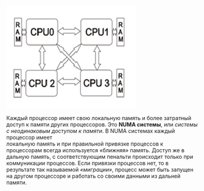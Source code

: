![](lec4_36_ris_2.jpg)

Каждый процессор имеет свою локальную память и более затратный доступ к памяти других процессоров.
Это **NUMA системы**, или *системы с неодинаковым доступом к памяти*. В NUMA cистемах каждый процессор имеет  
локальную память и при правильной привязке процессов к процессорам всегда используется «ближняя» память.
Доступ же в дальную память, с соответствующим пенальти происходит только при коммуникации процессов.
Если привязки процессов нет, то в результате так называемой _«миграции»_, процесс может быть запущен
на другом процессоре и работать со своими данными из дальней памяти.
